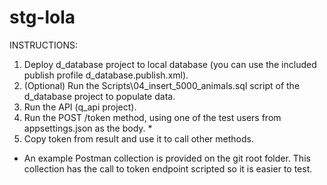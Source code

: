 # stg-lola

INSTRUCTIONS:

1. Deploy d_database project to local database (you can use the included publish profile d_database.publish.xml).
2. (Optional) Run the Scripts\04_insert_5000_animals.sql script of the d_database project to populate data.
3. Run the API (q_api project).
4. Run the POST /token method, using one of the test users from appsettings.json as the body. *
5. Copy token from result and use it to call other methods.

* An example Postman collection is provided on the git root folder. This collection has the call to token endpoint scripted so it is easier to test.
